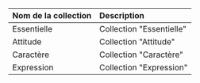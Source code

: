 **Nom de la collection**|**Description**
:--- | :---
Essentielle|Collection "Essentielle"
Attitude|Collection "Attitude"
Caractère|Collection "Caractère"
Expression|Collection "Expression"